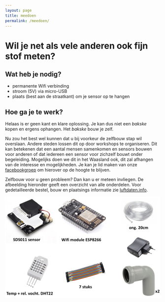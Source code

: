 ```yaml
---
layout: page
title: meedoen
permalink: /meedoen/
---
```


# Wil je net als vele anderen ook fijn stof meten?

## Wat heb je nodig?

  - permanente Wifi verbinding
  - stroom (5V) via micro-USB
  - plaats (best aan de straatkant) om je sensor op te hangen

## Hoe ga je te werk?

Helaas is er geen kant en klare oplossing. Je kan dus niet een *bakske* kopen en ergens ophangen. Het *bakske* bouw je zelf.

Nu zou het best wel kunnen dat u bij voorkeur de zelfbouw stap wil overslaan. Andere steden lossen dit op door workshops te organiseren. Dit kan betekenen dat een aantal mensen samenkomen en sensors bouwen voor anderen of dat iedereen een sensor voor zichzelf bouwt onder begeleiding. Mogelijks doen we dit in het Waasland ook, dit zal afhangen van de interesse en mogelijkheden. Je kan je lid maken van onze [facebookgroep][facebook-waselucht] om hierover op de hoogte te blijven.

Zelfbouw voor u geen probleem? Dan kan u er meteen invliegen. De afbeelding hieronder geeft een overzicht van alle onderdelen. Voor gedetailleerde bestel, bouw en plaatsings informatie zie [luftdaten.info][luftdaten.info].

![afbeelding onderdelen](/assets/2018_instrument_parts_overview.jpg)

[facebook-waselucht]: https://www.facebook.com/waselucht/
[luftdaten.info]: https://luftdaten.info/nl/sensor-bouwen/
